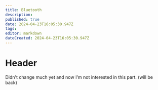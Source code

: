 ```yaml
---
title: Bluetooth
description: 
published: true
date: 2024-04-23T16:05:30.947Z
tags: 
editor: markdown
dateCreated: 2024-04-23T16:05:30.947Z
---
```


# Header
Didn't change much yet and now I'm not interested in this part.  (will be back)